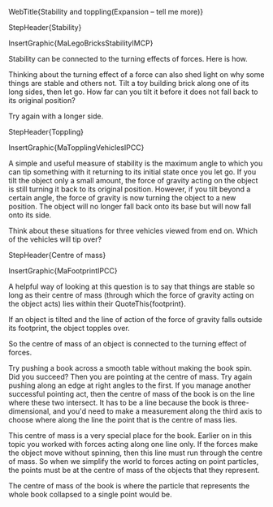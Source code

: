 WebTitle{Stability and toppling(Expansion &ndash; tell me more)}

StepHeader{Stability}

InsertGraphic{MaLegoBricksStabilityIMCP}

Stability can be connected to the turning effects of forces. Here is how.

Thinking about the turning effect of a force can also shed light on why some things are stable and others not. Tilt a toy building brick along one of its long sides, then let go. How far can you tilt it before it does not fall back to its original position?

Try again with a longer side.

StepHeader{Toppling}

InsertGraphic{MaTopplingVehiclesIPCC}

A simple and useful measure of stability is the maximum angle to which you can tip something with it returning to its initial state once you let go. If you tilt the object only a small amount, the force of gravity acting on the object is still turning it back to its original position. However, if you tilt beyond a certain angle, the force of gravity is now turning the object to a new position. The object will no longer fall back onto its base but will now fall onto its side.

Think about these situations for three vehicles viewed from end on. Which of the vehicles will tip over?

StepHeader{Centre of mass}

InsertGraphic{MaFootprintIPCC}

A helpful way of looking at this question is to say that things are stable so long as their centre of mass (through which the force of gravity acting on the object acts) lies within their QuoteThis{footprint}.

If an object is tilted and the line of action of the force of gravity falls outside its footprint, the object topples over.

So the centre of mass of an object is connected to the turning effect of forces.

Try pushing a book across a smooth table without making the book spin. Did you succeed? Then you are pointing at the centre of mass. Try again pushing along an edge at right angles to the first. If you manage another successful pointing act, then the centre of mass of the book is on the line where these two intersect. It has to be a line because the book is three-dimensional, and you'd need to make a measurement along the third axis to choose where along the line the point that is the centre of mass lies.

This centre of mass is a very special place for the book. Earlier on in this topic you worked with forces acting along one line only. If the forces make the object move without spinning, then this line must run through the centre of mass. So when we simplify the world to forces acting on point particles, the points must be at the centre of mass of the objects that they represent.

The centre of mass of the book is where the particle that represents the whole book collapsed to a single point would be.
